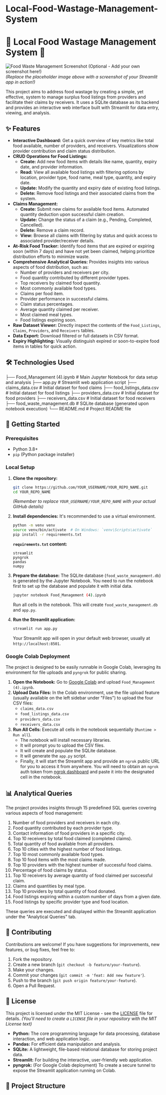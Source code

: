 # Local-Food-Wastage-Management-System

# 🍔 Local Food Wastage Management System 🍎

![Food Waste Management Screenshot (Optional - Add your own screenshot here!)](https://via.placeholder.com/800x400?text=App+Screenshot+Here) 
*(Replace the placeholder image above with a screenshot of your Streamlit app in action!)*

This project aims to address food wastage by creating a simple, yet effective, system to manage surplus food listings from providers and facilitate their claims by receivers. It uses a SQLite database as its backend and provides an interactive web interface built with Streamlit for data entry, viewing, and analysis.

## ✨ Features

*   **Interactive Dashboard:** Get a quick overview of key metrics like total food available, number of providers, and receivers. Visualizations show provider contribution and claim status distribution.
*   **CRUD Operations for Food Listings:**
    *   **Create:** Add new food items with details like name, quantity, expiry date, and provider information.
    *   **Read:** View all available food listings with filtering options by location, provider type, food name, meal type, quantity, and expiry date.
    *   **Update:** Modify the quantity and expiry date of existing food listings.
    *   **Delete:** Remove food listings and their associated claims from the system.
*   **Claims Management:**
    *   **Create:** Submit new claims for available food items. Automated quantity deduction upon successful claim creation.
    *   **Update:** Change the status of a claim (e.g., Pending, Completed, Cancelled).
    *   **Delete:** Remove a claim record.
    *   **View:** Browse all claims with filtering by status and quick access to associated provider/receiver details.
*   **At-Risk Food Tracker:** Identify food items that are expired or expiring soon (within 7 days) and have not yet been claimed, helping prioritize distribution efforts to minimize waste.
*   **Comprehensive Analytical Queries:** Provides insights into various aspects of food distribution, such as:
    *   Number of providers and receivers per city.
    *   Food quantity contributed by different provider types.
    *   Top receivers by claimed food quantity.
    *   Most commonly available food types.
    *   Claims per food item.
    *   Provider performance in successful claims.
    *   Claim status percentages.
    *   Average quantity claimed per receiver.
    *   Most claimed meal types.
    *   Food listings expiring soon.
*   **Raw Dataset Viewer:** Directly inspect the contents of the `Food_Listings`, `Claims`, `Providers`, and `Receivers` tables.
*   **Data Export:** Download filtered or full datasets in CSV format.
*   **Expiry Highlighting:** Visually distinguish expired or soon-to-expire food items in tables for quick action.

## 🛠️ Technologies Used
├── Food_Management (4).ipynb # Main Jupyter Notebook for data setup and analysis
├── app.py # Streamlit web application script
├── claims_data.csv # Initial dataset for food claims
├── food_listings_data.csv # Initial dataset for food listings
├── providers_data.csv # Initial dataset for food providers
├── receivers_data.csv # Initial dataset for food receivers
├── food_waste_management.db # SQLite database (generated upon notebook execution)
└── README.md # Project README file


## 🚀 Getting Started

### Prerequisites

*   Python 3.8+
*   `pip` (Python package installer)

### Local Setup

1.  **Clone the repository:**
    ```bash
    git clone https://github.com/YOUR_USERNAME/YOUR_REPO_NAME.git
    cd YOUR_REPO_NAME
    ```
    *(Remember to replace `YOUR_USERNAME/YOUR_REPO_NAME` with your actual GitHub details)*

2.  **Install dependencies:**
    It's recommended to use a virtual environment.
    ```bash
    python -m venv venv
    source venv/bin/activate  # On Windows: `venv\Scripts\activate`
    pip install -r requirements.txt
    ```

    **`requirements.txt` content:**
    ```
    streamlit
    pyngrok
    pandas
    numpy
    ```

3.  **Prepare the database:**
    The SQLite database (`food_waste_management.db`) is generated by the Jupyter Notebook. You need to run the notebook first to set up the database and populate it with initial data.
    ```bash
    jupyter notebook Food_Management (4).ipynb
    ```
    Run all cells in the notebook. This will create `food_waste_management.db` and `app.py`.

4.  **Run the Streamlit application:**
    ```bash
    streamlit run app.py
    ```
    Your Streamlit app will open in your default web browser, usually at `http://localhost:8501`.

### Google Colab Deployment

The project is designed to be easily runnable in Google Colab, leveraging its environment for file uploads and `pyngrok` for public sharing.

1.  **Open the Notebook:** Go to [Google Colab](https://colab.research.google.com/) and upload `Food_Management (4).ipynb`.
2.  **Upload Data Files:** In the Colab environment, use the file upload feature (usually available on the left sidebar under "Files") to upload the four CSV files:
    *   `claims_data.csv`
    *   `food_listings_data.csv`
    *   `providers_data.csv`
    *   `receivers_data.csv`
3.  **Run All Cells:** Execute all cells in the notebook sequentially (`Runtime > Run all`).
    *   The notebook will install necessary libraries.
    *   It will prompt you to upload the CSV files.
    *   It will create and populate the SQLite database.
    *   It will generate the `app.py` script.
    *   Finally, it will start the Streamlit app and provide an `ngrok` public URL for you to access it from anywhere. You will need to obtain an `ngrok` auth token from [ngrok dashboard](https://dashboard.ngrok.com/get-started/your-authtoken) and paste it into the designated cell in the notebook.

## 📊 Analytical Queries

The project provides insights through 15 predefined SQL queries covering various aspects of food management:

1.  Number of food providers and receivers in each city.
2.  Food quantity contributed by each provider type.
3.  Contact information of food providers in a specific city.
4.  Top 10 receivers by total food claimed (completed claims).
5.  Total quantity of food available from all providers.
6.  Top 10 cities with the highest number of food listings.
7.  Top 10 most commonly available food types.
8.  Top 10 food items with the most claims made.
9.  Top 10 providers with the highest number of successful food claims.
10. Percentage of food claims by status.
11. Top 10 receivers by average quantity of food claimed per successful claim.
12. Claims and quantities by meal type.
13. Top 10 providers by total quantity of food donated.
14. Food listings expiring within a custom number of days from a given date.
15. Food listings by specific provider type and food location.

These queries are executed and displayed within the Streamlit application under the "Analytical Queries" tab.

## 🤝 Contributing

Contributions are welcome! If you have suggestions for improvements, new features, or bug fixes, feel free to:

1.  Fork the repository.
2.  Create a new branch (`git checkout -b feature/your-feature`).
3.  Make your changes.
4.  Commit your changes (`git commit -m 'feat: Add new feature'`).
5.  Push to the branch (`git push origin feature/your-feature`).
6.  Open a Pull Request.

## 📄 License

This project is licensed under the MIT License - see the [LICENSE](LICENSE) file for details.
*(You'll need to create a `LICENSE` file in your repository with the MIT License text)*
*   **Python:** The core programming language for data processing, database interaction, and web application logic.
*   **Pandas:** For efficient data manipulation and analysis.
*   **SQLite:** A lightweight, file-based relational database for storing project data.
*   **Streamlit:** For building the interactive, user-friendly web application.
*   **pyngrok:** (For Google Colab deployment) To create a secure tunnel to expose the Streamlit application running on Colab.

## 📁 Project Structure
